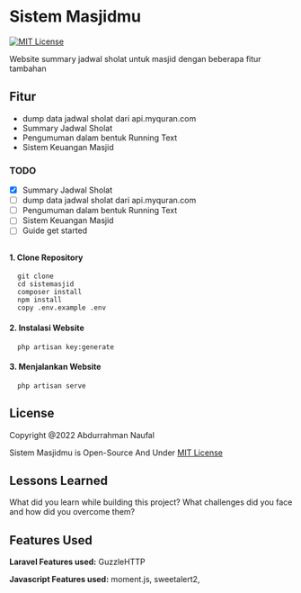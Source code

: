 # Sistem Masjidmu

[![MIT License](https://img.shields.io/badge/License-MIT-green.svg)](https://choosealicense.com/licenses/mit/)

Website summary jadwal sholat untuk masjid dengan beberapa fitur tambahan

## Fitur

-   dump data jadwal sholat dari api.myquran.com
-   Summary Jadwal Sholat
-   Pengumuman dalam bentuk Running Text
-   Sistem Keuangan Masjid

### TODO

-   [x] Summary Jadwal Sholat
-   [ ] dump data jadwal sholat dari api.myquran.com
-   [ ] Pengumuman dalam bentuk Running Text
-   [ ] Sistem Keuangan Masjid
-   [ ] Guide get started

##

#### 1. Clone Repository

```http
  git clone
  cd sistemasjid
  composer install
  npm install
  copy .env.example .env
```

#### 2. Instalasi Website

```http
  php artisan key:generate
```

#### 3. Menjalankan Website

```http
  php artisan serve
```

## License

Copyright @2022 Abdurrahman Naufal

Sistem Masjidmu is Open-Source And Under [MIT License](https://choosealicense.com/licenses/mit/)

## Lessons Learned

What did you learn while building this project? What challenges did you face and how did you overcome them?

## Features Used

**Laravel Features used:** GuzzleHTTP

**Javascript Features used:** moment.js, sweetalert2,

